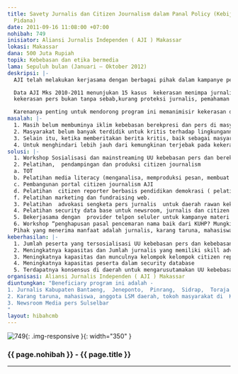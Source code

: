 ```yaml
---
title: Savety Jurnalis dan Citizen Journalism dalam Panal Policy (Kebijakan Hukum
  Pidana)
date: 2011-09-16 11:08:00 +07:00
nohibah: 749
inisiator: Aliansi Jurnalis Independen ( AJI ) Makassar
lokasi: Makassar
dana: 500 Juta Rupiah
topik: Kebebasan dan etika bermedia
lama: Sepuluh bulan (Januari – Oktober 2012)
deskripsi: |-
  AJI telah melakukan kerjasama dengan berbagai pihak dalam kampanye perlindungan kebebasan berekspresi dan  pers. Program terakhir tahun 2010  bersama TIFA mensosialisasikan UU no 40 tahun 1999 tentang kebebasan pers dan kebebasan berekspresi. Program seperti ini masih baru di Sulsel. Masyarakat Sulsel bahkan jajaran hukumnya  masih jauh dari kesadaran akan UU tersebut sehingga seringkali memicu terjadinya kekerasan pers.

  Data AJI Mks 2010-2011 menunjukan 15 kasus  kekerasan menimpa jurnalis,2 menimpa perusahaan media,  2 kasus menimpa warga biasa terkait pemberitaan.
  kekerasan pers bukan tanpa sebab,kurang proteksi jurnalis, pemahaman jurnalistik, lemahnya  pemahaman UU, kurangnya kapasitas advokasi diri.   Sedangkan kasus menimpah warga biasa/ penulis dan nara sumber, karena pemahaman mekanisme penulisan dalam jejaring sosial dan media sebagai informasi publik, sangat kurang. Kondisi ini kerap berujung pada proses pidana.

  Karenanya penting untuk mendorong program ini memanimisir kekerasan dan tekanan sosial publik pada media. Alur aktivitas program yang kami ajukan adalah sebagai berikut : masyarakat target akan dicetak menjadi jurnalis warga yang akan semakin membumikan iklim kebebasan bereskpresi, mereka akan menjadi support system bagi Jurnalis AJI, Mereka  bersama sama memproduksi berita yang lebih terbuka dan lugas. Berita berita semacam itu, yang sebagian, bersifat rahasia sebelum diolah lebih jauh, musti dijaga dengan security database yang mumpuni, sehingga kebebasan pers tetap terjaga sembari tetap menjaga keamanan  pribadi.
masalah: |-
  1. Masih belum membuminya iklim kebebasan berekpresi dan pers di masyarakat, masyarakat Masih menginternalisasi kesadaran lama hukum  kolonial yang tertuang dalam KUHP, dan yang atas nama pencemaran nama baik mengekang kebebasan pers dan kebebasan berekspresi.
  2. Masyarakat belum banyak terdidik untuk kritis terhadap lingkungannya, dan untuk  menuangkan opini kritisnya dengan baik dan terstruktur sehingga bisa mempengaruhi publik.
  3. Selain itu, ketika memberitakan berita kritis, baik sebagai masyarakat umum atau wartawan tidak dibarengi kemampuan mengadvokasi diri.  sehingga mudah terjebak dalam kasus pencemaran nama baik, sengketa pers dan kekerasan pers lainnya.
  4. Untuk menghindari lebih jauh dari kemungkinan terjebak pada kekerasan pers, maka sasaran program juga perlu dilatih untuk pengamanan data data yang mereka / perusahaan pers dapat dari kemungkinan fraud, theft dan lainnya yang bisa membahayakan profesi dan keamanan mereka sendiri ketika data data tersebut tersebar, baik sengaja atau tidak.
solusi: |-
  1. Workshop Sosialisasi dan mainstreaming UU kebebasan pers dan berekspresi di Sulselbar yang belum tersosialisasikan oleh AJI, seperti Kabupaten Bantaeng,  Jeneponto,  Pinrang,  Sidrap,  Toraja (Sulsel)  Luwu, Polman (Sulbar)
  2. Pelatihan,  pendampingan dan produksi citizen journalism
  a. TOT
  b. Pelatihan media literacy (menganalisa, memproduksi pesan, membuat web)
  c. Pembangunan portal citizen journalism AJI
  d. Pelatihan  citizen reporter berbasis pendidikan demokrasi ( pelatihan ansos, civic education, dasar-dasar jurnalisme  dll) e. Pembentukan kelompok dampingan citizen jurnalis daerah, pendampingan produksi berita, pembangunan web citizen jurnalis daerah.
  f. Pelatihan marketing dan fundraising web.
  3. Pelatihan  advokasi sengketa pers jurnalis  untuk daerah rawan kekerasan : Kabupaten Bantaeng,  Jeneponto,  Pinrang,  Sidrap,  Toraja (Sulsel) dan Luwu, Polman (Sulbar).
  4. Pelatihan security data base untuk newsroom, jurnalis dan citizen reporter.
  5. Bekerjasama dengan  provider telpon seluler untuk kampanye materi pers dan hal-hal yang terkait kebebasan pers dan kebebasan berekspresi.
  6. Workshop “penghapusan pasal pencemaran nama baik dari KUHP? Mungkinkah?” dan launching portal citizen journalism AJI.
  Pihak yang menerima manfaat adalah jurnalis, karang taruna, mahasiswa, anggota LSM daerah, tokoh masyarakat di  Kabupaten Bantaeng,  Jeneponto,  Pinrang,  Sidrap,  Toraja (Sulsel) serta Luwu, Polman (Sulbar), dan Newsroom Media pers Sulselbar .
keberhasilan: |-
  1. Jumlah peserta yang tersosialisasi UU kebebasan pers dan kebebasan berekspresi
  2. Meningkatnya kapasitas dan Jumlah jurnalis yang memiliki skill advokasi sengketa pers dan daerah persebarannya
  3. Meningkatnya kapasitas dan munculnya kelompok kelompok citizen reporter  binaan tiap daerah target
  4. Meningkatnya kapasitas peserta dalam security database
  5. Terdapatnya konsensus di daerah untuk mengarusutamakan UU kebebasan pers dan kebebasan berekspresi dalam sengketa pers.
organisasi: Aliansi Jurnalis Independen ( AJI ) Makassar
diuntungkan: "Beneficiary program ini adalah - 
1. Jurnalis Kabupaten Bantaeng,  Jeneponto,  Pinrang,  Sidrap,  Toraja (Sulsel) dan Luwu, Polman (Sulbar)   
2. Karang taruna, mahasiswa, anggota LSM daerah, tokoh masyarakat di  Kabupaten Bantaeng,  Jeneponto,  Pinrang,  Sidrap,  Toraja (Sulsel) dan Luwu, Polman (Sulbar)   
3. Newsroom Media pers Sulselbar 
"
layout: hibahcmb
---
```


![749](/static/img/hibahcmb/749.png){: .img-responsive }{: width="350" }

### {{ page.nohibah }} - {{ page.title }}

---
